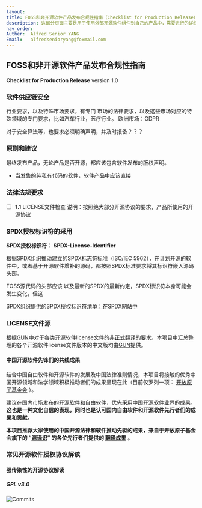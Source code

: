 ```yaml
---
layout: 
title: FOSS和非开源软件产品发布合规性指南（Checklist for Production Release）
description: 这部分页面主要是用于使用外部开源软件组件到自己的产品中，需要进行的详细检查。
nav_order: 
Auther:  Alfred Senior YANG
Email:   alfredsenioryang@foxmail.com
---
```


## FOSS和非开源软件产品发布合规性指南
**Checklist for Production Release** 
version 1.0

### 软件供应链安全
行业要求，以及特殊市场要求，有专门
市场的法律要求，以及这些市场对应的特殊领域的专门要求，比如汽车行业，医疗行业。
欧洲市场：GDPR

对于安全算法等，也要求必须明确声明，并及时报备？？？

### 原则和建议
最终发布产品，无论产品是否开源，都应该包含软件发布的版权声明。
- 当发售的纯私有代码的软件，软件产品中应该直接


### 法律法规要求

- [ ]  **1.1** LICENSE文件检查
        说明：按照绝大部分开源协议的要求，产品所使用的开源协议

### SPDX授权标识符的采用
**SPDX授权标识符： SPDX-License-Identifier**

根据SPDX组织推动建立的SPDX标志符标准（ISO/IEC 5962），在计划开源的软件中，或者基于开源软件增补的源码，都按照SPDX标准要求将其标识符嵌入源码头部。


FOSS源代码的头部应该
以及最新的SPDX的最新约定，SPDX标识符本身可能会发生变化，但这


[SPDX组织提供的SPDX授权标识符清单：在SPDX网站中](https://spdx.org/licenses/)



### LICENSE文件源
根据[GUN](https://www.gnu.org/)中对于各类开源软件license文件的[非正式翻译](https://www.gnu.org/licenses/translations.html#rules)的要求，本项目中汇总整理的各个开源软件license文件版本的中文版均由[GUN](https://www.gnu.org/)提供。

#### 中国开源软件先锋们的共线成果
结合中国自由软件和开源软件的发展及中国法律准则情况，本项目将接触的优秀中国开源领域和法学领域积极推动者们的成果呈现在此（目前仅罗列一项： [开放原子基金会](https://www.openatom.org/) ）。

建议在国内市场发布的开源软件和自由软件，优先采用中国开源软件业界的成果。
**这也是一种文化自信的表现，同时也是认可国内自由软件和开源软件先行者们的成果和贡献。**

**本项目推荐大家使用的中国开源法律和软件推动先驱的成果，来自于开放原子基金会旗下的 “[源译识](https://www.openatom.org/law/translate)” 的各位先行者们提供的 [翻译成果](https://atomgit.com/translation/Contransus/tree/master/%E8%AE%B8%E5%8F%AF%E8%AF%81%E7%BF%BB%E8%AF%91)** 。

### 常见开源软件授权协议解读
#### 强传染性的开源协议解读

##### GPL v3.0



![Commits](本文件夹内用于指示当前需要插入的附件的相对路径和文件全名（包括扩展名）)